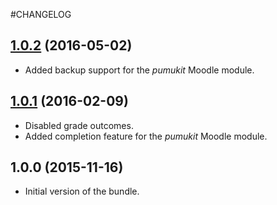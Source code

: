 #CHANGELOG

## [1.0.2][1.0.2] (2016-05-02)
- Added backup support for the *pumukit* Moodle module.

## [1.0.1][1.0.1] (2016-02-09)
- Disabled grade outcomes.
- Added completion feature for the *pumukit* Moodle module.

## 1.0.0 (2015-11-16)
- Initial version of the bundle.

[1.0.1]: https://github.com/teltek/PuMuKIT2-moodle-bundle/compare/1.0.0...1.0.1
[1.0.2]: https://github.com/teltek/PuMuKIT2-moodle-bundle/compare/1.0.1...1.0.2
[1.1.0]: https://github.com/teltek/PuMuKIT2-moodle-bundle/compare/1.0.2...1.1.0
[Unreleased]: https://github.com/teltek/PuMuKIT2-moodle-bundle/compare/1.1.0...HEAD
